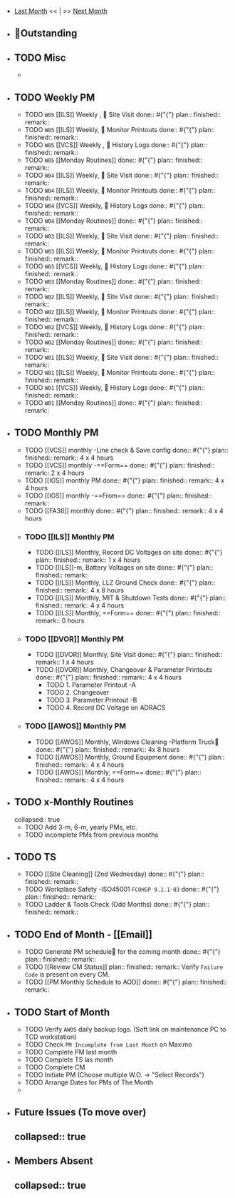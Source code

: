 - [Last Month]([[Monthly/2024-07]]) << | >> [Next Month]([[Monthly/2024-09]])
- ## 📌Outstanding
- ## TODO Misc
	-
- ## TODO Weekly PM
	- TODO `W05` [[ILS]] Weekly ,  Site Visit
	  done:: #{"{"}
	  plan:: 
	  finished::
	  remark::
	- TODO `W05` [[ILS]] Weekly,  Monitor Printouts 
	  done:: #{"{"}
	  plan:: 
	  finished::
	  remark::
	- TODO `W05` [[VCS]] Weekly ,  History Logs 
	  done:: #{"{"}
	  plan:: 
	  finished::
	  remark::
	- TODO `W05` [[Monday Routines]] 
	  done:: #{"{"}
	  plan:: 
	  finished::
	  remark::
	- TODO `W04` [[ILS]] Weekly,  Site Visit 
	  done:: #{"{"}
	  plan::
	  finished::
	  remark::
	- TODO `W04` [[ILS]] Weekly,  Monitor Printouts 
	  done:: #{"{"}
	  plan::
	  finished::
	  remark::
	- TODO `W04` [[VCS]] Weekly,  History Logs 
	  done:: #{"{"}
	  plan::
	  finished::
	  remark::
	- TODO `W04` [[Monday Routines]] 
	  done:: #{"{"}
	  plan::
	  finished::
	  remark::
	- TODO `W03` [[ILS]] Weekly,  Site Visit 
	  done:: #{"{"}
	  plan::
	  finished::
	  remark::
	- TODO `W03` [[ILS]] Weekly,  Monitor Printouts 
	  done:: #{"{"}
	  plan::
	  finished::
	  remark::
	- TODO `W03` [[VCS]] Weekly,  History Logs 
	  done:: #{"{"}
	  plan::
	  finished::
	  remark::
	- TODO `W03` [[Monday Routines]] 
	  done:: #{"{"}
	  plan::
	  finished::
	  remark::
	- TODO `W02` [[ILS]] Weekly,  Site Visit 
	  done:: #{"{"}
	  plan::
	  finished::
	  remark::
	- TODO `W02` [[ILS]] Weekly,  Monitor Printouts 
	  done:: #{"{"}
	  plan::
	  finished::
	  remark::
	- TODO `W02` [[VCS]] Weekly,  History Logs 
	  done:: #{"{"}
	  plan::
	  finished::
	  remark::
	- TODO `W02` [[Monday Routines]] 
	  done:: #{"{"}
	  plan::
	  finished::
	  remark::
	- TODO `W01` [[ILS]] Weekly,  Site Visit 
	  done:: #{"{"}
	  plan::
	  finished::
	  remark::
	- TODO `W01` [[ILS]] Weekly,  Monitor Printouts 
	  done:: #{"{"}
	  plan::
	  finished::
	  remark::
	- TODO `W01` [[VCS]] Weekly,  History Logs 
	  done:: #{"{"}
	  plan::
	  finished::
	  remark::
	- TODO `W01` [[Monday Routines]] 
	  done:: #{"{"}
	  plan::
	  finished::
	  remark::
- ## TODO Monthly PM
	- TODO [[VCS]] monthly -Line check & Save config
	  done:: #{"{"}
	  plan:: 
	  finished::
	  remark:: 4 x 4 hours
	- TODO [[VCS]] monthly -==Form== 
	  done:: #{"{"}
	  plan:: 
	  finished::
	  remark:: 2 x 4 hours
	- TODO [[IGS]] monthly PM
	  done:: #{"{"}
	  plan:: 
	  finished::
	  remark:: 4 x 4 hours
	- TODO [[IGS]] monthly -==From== 
	  done:: #{"{"}
	  plan:: 
	  finished::
	  remark::
	- TODO [[FA36]] monthly 
	  done:: #{"{"}
	  plan:: 
	  finished::
	  remark:: 4 x 4 hours
	- ### TODO [[ILS]] Monthly PM
		- TODO [[ILS]] Monthly, Record DC Voltages on site 
		  done:: #{"{"}
		  plan::
		  finished::
		  remark:: 1 x 4 hours
		- TODO [[ILS]]-m, Battery Voltages on site 
		  done:: #{"{"}
		  plan::
		  finished::
		  remark::
		- TODO [[ILS]] Monthly, LLZ Ground Check 
		  done:: #{"{"}
		  plan:: 
		  finished::
		  remark:: 4 x 8 hours
		- TODO [[ILS]] Monthly, MIT & Shutdown Tests 
		  done:: #{"{"}
		  plan:: 
		  finished::
		  remark:: 4 x 4 hours
		- TODO [[ILS]] Monthly, ==Form== 
		  done:: #{"{"}
		  plan:: 
		  finished::
		  remark:: 0 hours
	- ### TODO [[DVOR]] Monthly PM
		- TODO [[DVOR]] Monthly, Site Visit
		  done:: #{"{"}
		  plan::
		  finished::
		  remark:: 1 x 4 hours
		- TODO [[DVOR]] Monthly, Changeover & Parameter Printouts
		  done:: #{"{"}
		  plan::
		  finished::
		  remark:: 4 x 4 hours
			- TODO 1. Parameter Printout -A
			- TODO 2. Changeover
			- TODO 3. Parameter Printout -B
			- TODO 4. Record DC Voltage on ADRACS
	- ### TODO [[AWOS]] Monthly PM
		- TODO [[AWOS]] Monthly, Windows Cleaning -Platform Truck🚛
		  done:: #{"{"}
		  plan:: 
		  finished::
		  remark:: 4x 8 hours
		- TODO [[AWOS]] Monthly, Ground Equipment
		  done:: #{"{"}
		  plan::
		  finished::
		  remark:: 4 x 4 hours
		- TODO [[AWOS]] Monthly, ==Form== 
		  done:: #{"{"}
		  plan:: 
		  finished::
		  remark:: 4 x 4 hours
- ## TODO x-Monthly Routines
  collapsed:: true
	- TODO Add 3-m, 6-m, yearly PMs, etc.
	- TODO incomplete PMs from previous months
- ## TODO TS
	- TODO [[Site Cleaning]] (2nd Wednesday) 
	  done:: #{"{"}
	  plan::
	  finished::
	  remark::
	- TODO Workplace Safety -ISO45001 `FCOHSP 9.1.1-03`
	  done:: #{"{"}
	  plan::
	  finished::
	  remark::
	- TODO Ladder & Tools Check (Odd Months) 
	  done:: #{"{"}
	  plan:: 
	  finished::
	  remark::
- ## TODO End of Month - [[Email]]
	- TODO Generate PM schedule📅 for the coming month
	  done:: #{"{"}
	  plan:: 
	  finished::
	  remark::
	- TODO [[Review CM Status]]
	  plan:: 
	  finished::
	  remark:: Verify `Failure Code` is present on every CM.
	- TODO [[PM Monthly Schedule to AOD]] 
	  done:: #{"{"}
	  plan:: 
	  finished::
	  remark::
- ## TODO Start of Month
	- TODO Verify `AWOS` daily backup logs. (Soft link on maintenance PC to TCD workstation)
	- TODO Check `PM Incomplete from Last Month` on Maximo
	- TODO Complete PM last month
	- TODO Complete TS las month
	- TODO Complete CM
	- TODO Initiate PM (Choose multiple W.O. -> "Select Records")
	- TODO Arrange Dates for PMs of The Month
	-
- ## Future Issues (To move over)
  collapsed:: true
	-
- ## Members Absent
  collapsed:: true
	-